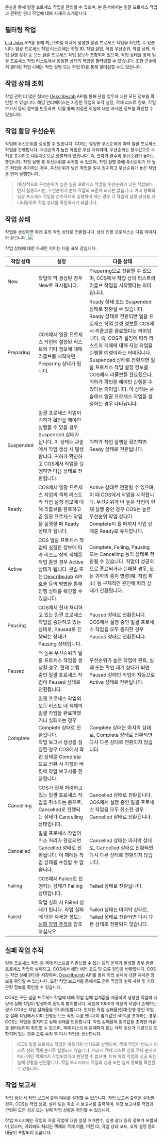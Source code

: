 콘솔을 통해 일괄 프로세스 작업을 관리할 수 있으며, 본 문서에서는 일괄 프로세스 작업과 관련한 관리 작업에 대해 자세히 소개합니다.

## 필터링 작업

[List Jobs](https://intl.cloud.tencent.com/document/product/436/33783) API를 통해 최근 90일 이내에 생성한 일괄 프로세스 작업을 확인할 수 있습니다. 일괄 프로세스 작업 리스트에는 작업 ID, 작업 설명, 작업 우선순위, 작업 상태, 작업 실행 상황 등 모든 일괄 프로세스 작업 정보가 포함되어 있으며, 작업 상태를 통해 일괄 프로세스 작업 리스트에서 동일한 상태의 작업을 필터링할 수 있습니다. 또한 콘솔에서 필터링 작업 시에는 작업 설명 또는 작업 ID를 통해 필터링할 수도 있습니다.

## 작업 상태 조회

작업 관련 더 많은 정보는 [DescribeJob](https://intl.cloud.tencent.com/document/product/436/33782) API를 통해 단일 업무에 대한 모든 정보를 확인할 수 있습니다. 해당 인터페이스는 지정한 작업의 조작 설정, 객체 리스트 정보, 작업 보고서 등의 정보를 반환하며, 이를 통해 지정한 작업에 대한 자세한 정보를 확인할 수 있습니다.

## 작업 할당 우선순위

작업에 우선순위를 설정할 수 있습니다. COS는 설정한 우선순위에 따라 일괄 프로세스 작업을 진행합니다. 우선순위가 높은 작업은 우선 처리되며, 우선순위는 정수값으로 수치를 표시하고 내림차순으로 정렬되어 있습니다. 즉, 숫자가 클수록 우선순위가 높다는 뜻입니다. 작업 실행 중 우선순위를 수정할 수 있으며, 작업 실행 중에 우선순위가 더 높은 작업을 추가하는 경우, 우선순위가 낮은 작업을 일시 정지하고 우선순위가 높은 작업을 먼저 실행합니다.

> !통상적으로 우선순위가 높은 일괄 프로세스 작업을 우선순위가 낮은 작업보다 먼지 실행하지만, 우선순위가 순차 작업의 표준이 되지는 없습니다. 여러 항목의 일괄 프로세스 작업을 순차적으로 실행해야 하는 경우 각 작업의 실행 상태를 모니터링하여 작업 상태를 확인하시기 바랍니다.

## 작업 상태

작업을 생성하면 아래 표의 작업 상태로 전환됩니다. 상태 전환 프로세스는 다음 이미지와 같습니다.
![](https://qcloudimg.tencent-cloud.cn/raw/f1b6e51eadf4930922a1f929351903bb.png)


작업 상태에 대한 자세한 의미는 다음 표와 같습니다.

| 작업 상태   | 설명                                                         | 다음 상태                                                     |
| ---------- | ------------------------------------------------------------ | ------------------------------------------------------------ |
| New        | 작업이 막 생성된 경우 New로 표시됩니다.                    | Preparing으로 전환될 수 있으며, COS에서 작업 상의 리스트의 리졸브 작업을 시작했다는 의미입니다.        |
| Preparing  | COS에서 일괄 프로세스 작업에 설정된 리스트와 기타 정보에 대해 리졸브를 시작하면 Preparing 상태가 됩니다. | Ready 상태 또는 Suspended 상태로 전환될 수 있습니다. Ready 상태로 전환되면 일괄 프로세스 작업 설정 정보를 COS에서 리졸브를 완료했다는 의미입니다. 즉, COS가 설정에 따라 리스트의 객체에 대해 지정 작업을 실행할 예정이라는 의미입니다. Suspended 상태로 전환되면 일괄 프로세스 작업 설정 정보를 COS에서 리졸브를 완료했으나, 귀하가 확인을 해야만 실행할 수 있다는 의미입니다. 이 상태는 콘솔에서 일괄 프로세스 작업을 설정하는 경우 나타납니다. |
| Suspended  | 일괄 프로세스 작업이 귀하가 확인을 해야만 실행할 수 있을 경우 Suspended 상태가 됩니다. 이 상태는 콘솔에서 작업 생성 시 발생합니다. 귀하가 확인하고 COS에서 작업을 실행하면 다음 상태로 전환됩니다. | 귀하가 작업 실행을 확인하면 Ready 상태로 전환됩니다.                 |
| Ready      | COS에서 일괄 프로세스 작업의 객체 리스트와 작업 설정 정보에 대해 리졸브를 완료하고 곧 일괄 프로세스 작업을 실행할 때 Ready 상태가 됩니다. | Active 상태로 전환될 수 있으며, 이 때 COS에서 작업을 시작합니다. 우선순위가 더 높은 작업이 현재 실행 중인 경우 COS는 높은 우선순위 작업 상태가 Complete이 될 때까지 작업 상태를 Ready로 유지합니다.  |
| Active     | COS 일괄 프로세스 작업에 설정한 정보에 따라 리스트 상의 객체를 작업 중인 경우 Active 상태가 됩니다. 콘솔 또는 [DescribeJob](https://intl.cloud.tencent.com/document/product/436/33782) API 호출 등의 방법을 통해 진행 상태를 확인할 수 있습니다. | Complete, Failing, Pausing 또는 Cancelling 등의 상태로 전환될 수 있습니다. 작업이 성공적으로 종료되거나 실패할 경우, 또는 귀하의 중지 명령(예: 작업 취소) 등 구체적인 원인에 따라 상태가 전환됩니다. |
| Pausing    | COS에서 현재 처리하고 있는 일괄 프로세스 작업을 중단하고 있는 상태로, Paused로 진행되는 상태가 Pausing 상태입니다. | Paused 상태로 전환됩니다. COS에서 실행 중인 일괄 프로세스 작업을 모두 중지한 경우 Paused 상태로 전환됩니다. |
| Paused     | 더 높은 우선순위의 일괄 프로세스 작업을 생성할 경우, 현재 실행 중인 일괄 프로세스 작업이 Paused 상태로 전환됩니다. | 우선순위가 높은 작업이 완료, 실패 또는 확인 대기 상태가 되면 Paused 상태인 작업이 자동으로 Active 상태로 전환됩니다. |
| Complete   | 일괄 프로세스 작업의 모든 리스트 내 객체의 일괄 작업을 완료하였거나 실패하는 경우 Complete 상태로 전환됩니다.<br>작업 보고서 생성을 설정한 경우 COS에서 작업 상태를 Complete으로 전환 시 지정한 버킷에 작업 보고서를 전달합니다. | Complete 상태는 마지막 상태로, Complete 상태로 전환되면 다시 다른 상태로 전환되지 않습니다. |
| Cancelling | COS가 현재 처리하고 있는 일괄 프로세스 작업을 취소하는 중으로, Cancelled로 진행되는 상태가 Cancelling 상태입니다. | Cancelled 상태로 전환됩니다. COS에서 실행 중인 일괄 프로세스 작업을 모두 취소한 경우 Cancelled 상태로 전환됩니다. |
| Cancelled  |일괄 프로세스 작업의 취소 처리가 완료되면 Cancelled 상태로 전환됩니다. 이 때에는 작업 상태를 수정할 수 없습니다. | Cancelled 상태는 마지막 상태로, Cancelled 상태로 전환되면 다시 다른 상태로 전환되지 않습니다. |
| Failing    | COS에서 Failed로 진행되는 상태가 Failing 상태입니다.                  | Failed 상태로 전환됩니다.                                        |
| Failed     | 작업 실패 시 Failed 상태가 됩니다. 작업 실패에 대한 자세한 정보는 [실패 작업 추적](https://intl.cloud.tencent.com/document/product/436/32961#tracking-a-failing-job)을 참조하십시오. | Failed 상태는 마지막 상태로, Failed 상태로 전환되면 다시 다른 상태로 전환되지 않습니다. |



## 실패 작업 추적

일괄 프로세스 작업 중 객체 리스트를 리졸브할 수 없는 등의 문제가 발생할 경우 일괄 프로세스 작업이 실패되고, COS에서 해당 에러 코드 및 오류 원인을 반환합니다. COS는 작업 실패 원인을 저장하며, [DescribeJob](https://intl.cloud.tencent.com/document/product/436/33782) API를 통해 작업 실패에 대한 자세한 정보를 확인할 수 있습니다. 또한 작업 보고서를 통해서도 관련 작업의 실패 사유 및 기타 관련 정보를 확인할 수 있습니다.

COS는 모든 일괄 프로세스 작업에 대해 작업 실패 임계값을 제공하여 생성한 작업에 대량의 실패 작업이 발생하지 않도록 방지합니다. 작업에 1000개 이상의 작업이 존재하는 경우 COS는 작업 실패율을 모니터링합니다. 언제든 작업 실패율(현재 진행 중인 작업 중 실패 작업에서 이미 진행된 모든 작업 수를 뺀 수)이 임계값인 50%를 초과하는 경우, COS는 작업을 중지하고 실패 상태를 반환합니다. 작업 실패율이 임계값을 초과한 이유를 필터링하여 확인할 수 있으며, 객체 리스트에 존재하지 않는 객체 정보가 대량으로 포함되어 있는 경우 오류 수정 후 다시 작업을 생성합니다.

> !COS 일괄 프로세스 작업은 비동기화 방식으로 실행되며, 객체 작업이 반드시 리스트 상의 객체 순서로 실행되지 않습니다. 따라서 객체 리스트 상의 객체 순서에 따라 어떤 객체까지 작업되었다고 판단할 수 없으며, 이에 따라 작업의 성공 또는 실패 상황을 판단합니다. 작업 보고서에서 작업의 성공 또는 실패 정보를 확인할 수 있습니다.


## 작업 보고서

작업 생성 시 작업 보고서 출력 여부를 설정할 수 있습니다. 작업 보고서 출력을 설정한 경우, COS는 작업 성공, 실패 또는 취소 시 보고서를 출력하며, 해당 보고서로 작업과 관련된 모든 성공 또는 실패 작업 상황을 확인할 수 있습니다.

작업 보고서에는 작업의 지정 작업에 대한 설정 매개변수, 실행 상태 등의 정보가 포함되어 있으며, 이외에도 처리된 객체의 객체 이름, 버전 ID, 작업 상태 코드, 오류 설명 등의 내용이 포함되어 있습니다.
